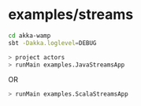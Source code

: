 # examples/streams


```bash
cd akka-wamp
sbt -Dakka.loglevel=DEBUG

> project actors
> runMain examples.JavaStreamsApp
```

OR

```bash
> runMain examples.ScalaStreamsApp
```